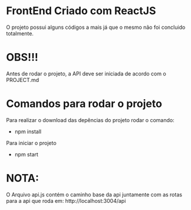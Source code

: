 # FrontEnd Criado com ReactJS
O projeto possui alguns códigos a mais já que o mesmo não foi concluido totalmente. 

# OBS!!!
Antes de rodar o projeto, a API deve ser iniciada de acordo com o PROJECT.md


# Comandos para rodar o projeto
Para realizar o download das depências do projeto rodar o comando:
* npm install

Para iniciar o projeto
* npm start

# NOTA: 
O Arquivo api.js contém o caminho base da api juntamente com as rotas para a api
que roda em: http://localhost:3004/api
